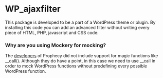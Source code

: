 # WP_ajaxfilter

This package is developed to be a part of a WordPress theme or plugin. By installing this code you can add an advanced filter without writing every piece of HTML, PHP, javascript and CSS code.


### Why are you using Mockery for mocking?
The [developers](https://github.com/phpspec/prophecy/issues/44) of Prophecy did not include support for magic functions like __call(). Although they do have a point, in this case we need to use __call in order to mock WordPress functions without predefining every possible WordPress function. 

